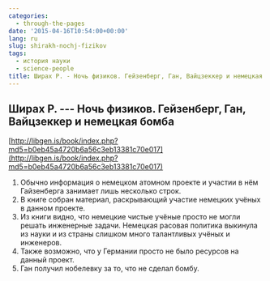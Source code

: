 ```yaml
---
categories:
  - through-the-pages
date: '2015-04-16T10:54:00+00:00'
lang: ru
slug: shirakh-nochj-fizikov
tags:
  - история науки
  - science-people
title: Ширах Р. - Ночь физиков. Гейзенберг, Ган, Вайцзеккер и немецкая бомба
---
```


## Ширах Р. --- Ночь физиков. Гейзенберг, Ган, Вайцзеккер и немецкая бомба ##

[http://libgen.is/book/index.php?md5=b0eb45a4720b6a56c3eb13381c70e017](http://libgen.is/book/index.php?md5=b0eb45a4720b6a56c3eb13381c70e017)

<!--more-->

1. Обычно информация о немецком атомном проекте и участии в нём Гайзенберга занимает лишь несколько строк.
2. В книге собран материал, раскрывающий участие немецких учёных в данном проекте.
3. Из книги видно, что немецкие чистые учёные просто не могли решать инженерные задачи. Немецкая расовая политика выкинула из науки и из страны слишком много талантливых учёных и инженеров.
4. Также возможно, что у Германии просто не было ресурсов на данный проект.
5. Ган получил нобелевку за то, что не сделал бомбу.
